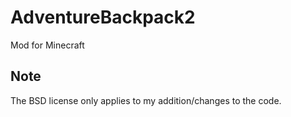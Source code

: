 AdventureBackpack2
==================

Mod for Minecraft

## Note
The BSD license only applies to my addition/changes to the code.
